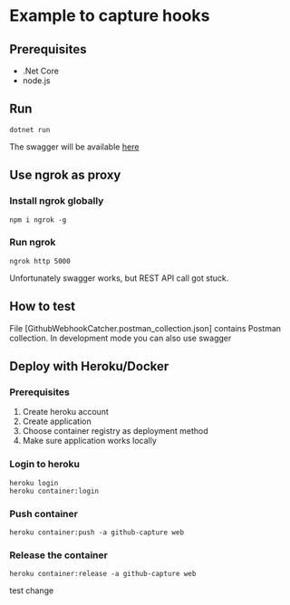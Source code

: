 # Example to capture hooks

## Prerequisites

- .Net Core
- node.js

## Run

```
dotnet run
```

The swagger will be available [here](http://localhost:5000/swagger)

## Use ngrok as proxy

### Install ngrok globally

```
npm i ngrok -g
```

### Run ngrok

```
ngrok http 5000
```

Unfortunately swagger works, but REST API call got stuck.

## How to test

File [GithubWebhookCatcher.postman_collection.json] contains Postman collection.
In development mode you can also use swagger

## Deploy with Heroku/Docker

### Prerequisites

1. Create heroku account
2. Create application
3. Choose container registry as deployment method
4. Make sure application works locally


### Login to heroku
```
heroku login
heroku container:login
```

### Push container
```
heroku container:push -a github-capture web
```

### Release the container
```
heroku container:release -a github-capture web
```

test change

